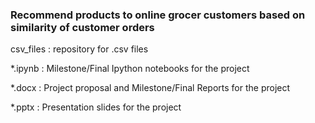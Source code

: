 ### Recommend products to online grocer customers based on similarity of customer orders

csv_files : repository for .csv files

*.ipynb : Milestone/Final Ipython notebooks for the project

*.docx : Project proposal and Milestone/Final Reports for the project

*.pptx : Presentation slides for the project


